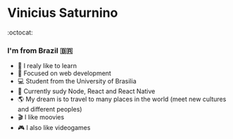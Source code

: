 <!--
### Hi there 👋
**viniciussaturnino/viniciussaturnino** is a ✨ _special_ ✨ repository because its `README.md` (this file) appears on your GitHub profile.

Here are some ideas to get you started:

- 🔭 I’m currently working on ...
- 🌱 I’m currently learning ...
- 👯 I’m looking to collaborate on ...
- 🤔 I’m looking for help with ...
- 💬 Ask me about ...
- 📫 How to reach me: ...
- 😄 Pronouns: ...
- ⚡ Fun fact: ...
-->

# Vinicius Saturnino 

:octocat:

### I'm from Brazil 🇧🇷  

- 🧠 I realy like to learn
- 🎯 Focused on web development
- 💻 Student from the University of Brasilia
- 🚀 Currently sudy Node, React and React Native
- 🌎 My dream is to travel to many places in the world (meet new cultures and different peoples)
- 🎬 I like moovies
- 🎮 I also like videogames

